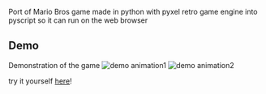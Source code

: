 Port of Mario Bros game made in python with pyxel retro game engine into pyscript so it can run on the web browser

## Demo
Demonstration of the game
![demo animation1](/.github/mario1.gif)
![demo animation2](/.github/mario2.gif)

try it yourself [here](https://snack.expo.dev/@barrarroso/overlayimage-demo)!